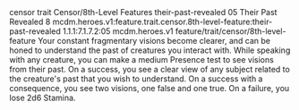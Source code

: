 <ability>
  <metadata>
    <class>censor</class>
    <feature_type>trait</feature_type>
    <file_dpath>Censor/8th-Level Features</file_dpath>
    <item_id>their-past-revealed</item_id>
    <item_index>05</item_index>
    <item_name>Their Past Revealed</item_name>
    <level>8</level>
    <scc>mcdm.heroes.v1:feature.trait.censor.8th-level-feature:their-past-revealed</scc>
    <scdc>1.1.1:7.1.7.2:05</scdc>
    <source>mcdm.heroes.v1</source>
    <type>feature/trait/censor/8th-level-feature</type>
  </metadata>
  <effects>
    <effect type="mundane">Your constant fragmentary visions become clearer, and can be honed to understand the past of creatures you interact with. While speaking with any creature, you can make a medium Presence test to see visions from their past. On a success, you see a clear view of any subject related to the creature&apos;s past that you wish to understand. On a success with a consequence, you see two visions, one false and one true. On a failure, you lose 2d6 Stamina.</effect>
  </effects>
</ability>
